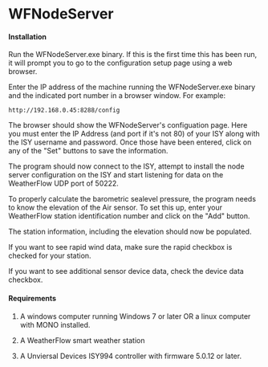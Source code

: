 # WFNodeServer

#### Installation

Run the WFNodeServer.exe binary.  If this is the first time this has been run,
it will prompt you to go to the configuration setup page using a web browser.

Enter the IP address of the machine running the WFNodeServer.exe binary and
the indicated port number in a browser window. For example:

    http://192.168.0.45:8288/config

The browser should show the WFNodeServer's configuation page.  Here you must
enter the IP Address (and port if it's not 80) of your ISY along with the
ISY username and password.  Once those have been entered, click on any of
the "Set" buttons to save the information.

The program should now connect to the ISY, attempt to install the node
server configuration on the ISY and start listening for data on the 
WeatherFlow UDP port of 50222. 

To properly calculate the barometric sealevel pressure, the program needs
to know the elevation of the Air sensor.  To set this up, enter your
WeatherFlow station identification number and click on the "Add" button.

The station information, including the elevation should now be populated.

If you want to see rapid wind data, make sure the rapid checkbox is checked
for your station.

If you want to see additional sensor device data, check the device data
checkbox.

#### Requirements

1) A windows computer running Windows 7 or later OR a linux computer with
   MONO installed.
 
2) A WeatherFlow smart weather station

3) A Unviersal Devices ISY994 controller with firmware 5.0.12 or later.

